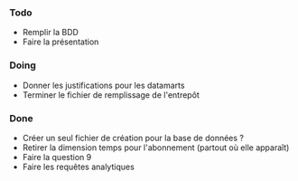 ### Todo
 * Remplir la BDD
 * Faire la présentation

### Doing
 * Donner les justifications pour les datamarts
 * Terminer le fichier de remplissage de l'entrepôt

### Done
 * Créer un seul fichier de création pour la base de données ?
 * Retirer la dimension temps pour l'abonnement (partout où elle apparaît)  
 * Faire la question 9
 * Faire les requêtes analytiques
